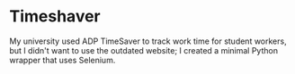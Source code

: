 # Timeshaver
My university used ADP TimeSaver to track work time for student workers, but I
didn't want to use the outdated website; I created a minimal Python wrapper that
uses Selenium.
